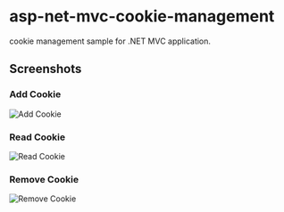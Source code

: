 # asp-net-mvc-cookie-management
 cookie management sample for .NET MVC application.

## Screenshots

### Add Cookie
![Add Cookie](https://github.com/theilgazcode/asp-net-mvc-cookie-management/blob/main/src/resources/2.PNG)

### Read Cookie
![Read Cookie](https://github.com/theilgazcode/asp-net-mvc-cookie-management/blob/main/src/resources/3.PNG)

### Remove Cookie
![Remove Cookie](https://github.com/theilgazcode/asp-net-mvc-cookie-management/blob/main/src/resources/1.PNG)

